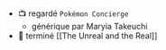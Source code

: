 - 📺️ regardé `Pokémon Concierge`
	- générique par Maryia Takeuchi
- 📕 terminé [[The Unreal and the Real]]